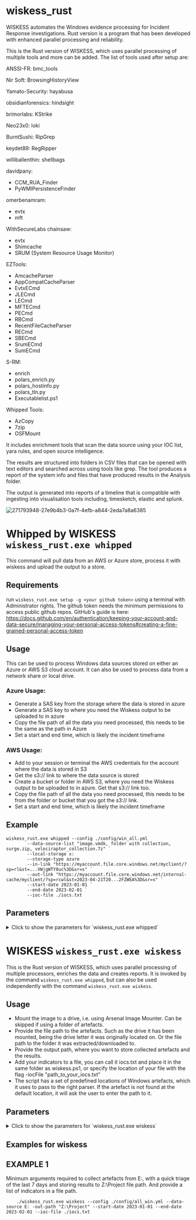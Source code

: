 # wiskess_rust
WISKESS automates the Windows evidence processing for Incident Response investigations. Rust version is a program that has been developed with enhanced parallel processing and reliability.

This is the Rust version of WISKESS, which uses parallel processing of multiple tools and more can be added. The list of tools used after setup are:

ANSSI-FR: bmc_tools

Nir Soft: BrowsingHistoryView

Yamato-Security: hayabusa

obsidianforensics: hindsight

brimorlabs: KStrike

Neo23x0: loki

BurntSushi: RipGrep

keydet89: RegRipper

williballenthin: shellbags

davidpany: 
- CCM_RUA_Finder
- PyWMIPersistenceFinder

omerbenamram:
- evtx
- mft

WithSecureLabs chainsaw:
- evtx
- Shimcache
- SRUM (System Resource Usage Monitor)

EZTools:
- AmcacheParser
- AppCompatCacheParser
- EvtxECmd
- JLECmd
- LECmd
- MFTECmd
- PECmd
- RBCmd
- RecentFileCacheParser
- RECmd
- SBECmd
- SrumECmd
- SumECmd

S-RM:
- enrich
- polars_enrich.py
- polars_hostinfo.py
- polars_tln.py
- Executablelist.ps1

Whipped Tools:
- AzCopy
- 7zip
- OSFMount

It includes enrichment tools that scan the data source using your IOC list, yara rules, and open source intelligence. 

The results are structured into folders in CSV files that can be opened with text editors and searched across using tools like grep. The tool produces a report of the system info and files that have produced results in the Analysis folder.

The output is generated into reports of a timeline that is compatible with ingesting into visualisation tools including, timesketch, elastic and splunk.

![271793948-27e9b4b3-0a7f-4efb-a844-2eda7a8a6385](https://github.com/vividDuck/wiskess_rust/assets/122105925/46cacffc-a0d0-4ec7-b1cb-60bca314d2bb)

# Whipped by WISKESS `wiskess_rust.exe whipped`
This command will pull data from an AWS or Azure store, process it with wiskess and upload the output to a store.

## Requirements
run `wiskess_rust.exe setup -g <your github token>` using a terminal with Administrator rights. The github token needs the minimum permissions to access public github repos. GitHub's guide is here: https://docs.github.com/en/authentication/keeping-your-account-and-data-secure/managing-your-personal-access-tokens#creating-a-fine-grained-personal-access-token

## Usage
This can be used to process Windows data sources stored on either an Azure or AWS S3 cloud account. It can also be used to process data from a network share or local drive.

### Azure Usage:
* Generate a SAS key from the storage where the data is stored in azure
* Generate a SAS key to where you need the Wiskess output to be uploaded to in azure
* Copy the file path of all the data you need processed, this needs to be the same as the path in Azure
* Set a start and end time, which is likely the incident timeframe

### AWS Usage:
* Add to your session or terminal the AWS credentials for the account where the data is stored in S3
* Get the s3:// link to where the data source is stored
* Create a bucket or folder in AWS S3, where you need the Wiskess output to be uploaded to in azure. Get that s3:// link too.        
* Copy the file path of all the data you need processed, this needs to be from the folder or bucket that you got the s3:// link.     
* Set a start and end time, which is likely the incident timeframe

## Example
```
wiskess_rust.exe whipped --config ./config/win_all.yml
        --data-source-list "image.vmdk, folder with collection, surge.zip, velociraptor_collection.7z" `
        --local-storage x:
        --storage-type azure
        --in-link "https://myaccount.file.core.windows.net/myclient/?sp=rl&st=...VWjgWTY8uc%3D&sr=s" `
        --out-link "https://myaccount.file.core.windows.net/internal-cache/myclient/?sp=rcwl&st=2023-04-21T20...2FZWEA%3D&sr=s" `
        --start-date 2023-01-01 `
        --end-date 2023-02-01 `
        --ioc-file ./iocs.txt
```

## Parameters
<details>
    <summary>Click to show the parameters for `wiskess_rust.exe whipped`</summary>
    
    --config <String>
        Optional. The paths to the configuration file, i.e. ./config/win_all.yml
            
    --data-source-list <String>
        Required. The paths to the file, folder of images, collections, etc. Must be separated by comma ',' or new line

    --local-storage <String>
        Required. The path to where the data is temporarily downloaded to and Wiskess output is stored locally

    --storage-type <String>
        Requried. Either 'azure' or 'aws' - based on where the data source is stored.

    --in-link <String>
        Required. The link that the data is stored on, i.e.
        https://myaccount.file.core.windows.net/myclient/?sp=rl&st=...VWjgWTY8uc%3D&sr=s

    --out-link <String>
        Required. The link where you need the wiskess output uploaded to, i.e.
        https://myaccount.file.core.windows.net/results/myclient/?sp=rcwl&st=2023-04-21T20...2FZWEA%3D&sr=s

    --ioc-file <String>

    --start-date <String>
        Required. The start time from when we want to look for interesting information. Normally aligned with the incident timeframe.    
        Caution: specifying a wide timeframe will cause performance issues.

    --end-date <String>
        Required. The end time to when we want to look for interesting information. Normally aligned with the incident timeframe.        
        Caution: specifying a wide timeframe will cause performance issues.

    --update
        Optional. Set this flag to update the Wiskess results, such as changing the timeframe or after adding new IOCs to the list.      

    --keep-evidence
        Optional. Set this flag to keep the downloaded data on your local storage. Useful if wanting to process the data after Wiskess.  
        Caution: make sure you have enough disk space for all the data source list.
</details>
    
# WISKESS `wiskess_rust.exe wiskess`
This is the Rust version of WISKESS, which uses parallel processing of multiple processors, enriches the data and creates reports. It is invoked by the command `wiskess_rust.exe whipped`, but can also be used independently with the command `wiskess_rust.exe wiskess`.

## Usage
* Mount the image to a drive, i.e. using Arsenal Image Mounter. Can be skipped if using a folder of artefacts.
* Provide the file path to the artefacts. Such as the drive it has been mounted, being the drive letter it was originally located on. Or the file path to the folder it was extracted/downloaded to.
* Provide the output path, where you want to store collected artefacts and the results.
* Add your indicators to a file, you can call it iocs.txt and place it in the same folder as wiskess.ps1, or specify the location of your file with the flag -iocFile "path_to_your_iocs.txt"
* The script has a set of predefined locations of Windows artefacts, which it uses to pass to the right parser. If the artefact is not found at the default location, it will ask the user to enter the path to it.

## Parameters
<details>
    <summary>Click to show the parameters for `wiskess_rust.exe wiskess`</summary>
        
    --config <String>
        Optional. The paths to the configuration file, i.e. ./config/win_all.yml
            
    --data-source <String>
        Required. The drive letter the image is mounted on, or the file path to the extracted collection.

    --out-path <String>
        Required. Where you want to store the analysis and artefact results.

    --ioc-file <String>
        Optional. The path to a file containing a list of indicators of compromise. Each indicator is on a separate line.

    --start-date <String>
        Optional. The start time from when we want to look for interesting information. Normally aligned with the incident timeframe.    
        Caution: specifying a high number of days will cause performance issues.

    --end-date <String>
        Optional. The end time to when we want to look for interesting information. Normally aligned with the incident timeframe.        
        Caution: specifying a high number of days will cause performance issues.

</details>

## Examples for wiskess
## EXAMPLE 1

Minimum arguments required to collect artefacts from E:, with a quick triage of the last 7 days and storing results to Z:\Project file path. And provide a list of indicators in a file path.
```
    ./wiskess_rust.exe wiskess --config ./config/all_win.yml --data-source E: -out-path "Z:\Project" --start-date 2023-01-01 --end-date 2023-02-01 --ioc-file ./iocs.txt

```
